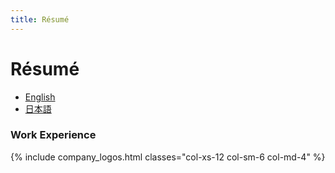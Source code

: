 ```yaml
---
title: Résumé
---
```


# Résumé

- [English]( assets/docs/Resume__Rob_Keleher.pdf )
- [日本語]( assets/docs/ケレハー・ロバート履歴書.pdf )

### Work Experience

{% include company_logos.html classes="col-xs-12 col-sm-6 col-md-4" %}